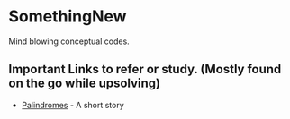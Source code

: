 # SomethingNew
Mind blowing conceptual codes.

## Important Links to refer or study. (Mostly found on the go while upsolving)
* [Palindromes](https://codeforces.com/blog/entry/74599) - A short story
